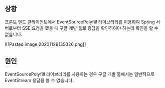 ## 상황
프론트 엔드 클라이언트에서 EventSourcePolyfill 라이브러리를 이용하여 Spring 서버로부터 SSE 요청을 했을 때 구글 개발 툴로 응답을 확인하여야 하는데 확인을 할 수 없습니다.

![[Pasted image 20231129135026.png]]

## 원인
EventSourcePolyfill 라이브러리를 사용하는 경우 구글 개발 툴에서는 일반적으로 EventStream 응답을 볼 수 없습니다.